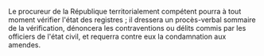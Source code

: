 Le procureur de la République territorialement compétent pourra à tout moment vérifier l'état des registres ; il dressera un procès-verbal sommaire de la vérification, dénoncera les contraventions ou délits commis par les officiers de l'état civil, et requerra contre eux la condamnation aux amendes.


  

  
